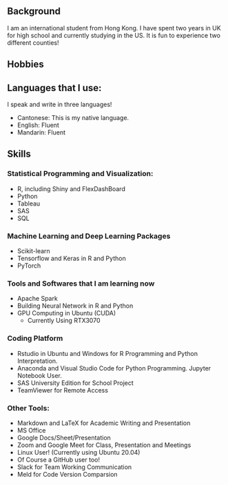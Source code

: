 ## Background
I am an international student from Hong Kong. I have spent two years in UK for high school and currently studying in the US. It is fun to experience two different counties!

## Hobbies


## Languages that I use:
I speak and write in three languages!
- Cantonese: This is my native language.
- English: Fluent
- Mandarin: Fluent

## Skills
### Statistical Programming and Visualization:

- R, including Shiny and FlexDashBoard
- Python
- Tableau
- SAS
- SQL

### Machine Learning and Deep Learning Packages
- Scikit-learn
- Tensorflow and Keras in R and Python
- PyTorch

### Tools and Softwares that I am learning now
- Apache Spark
- Building Neural Network in R and Python
- GPU Computing in Ubuntu (CUDA)
  - Currently Using RTX3070

### Coding Platform
- Rstudio in Ubuntu and Windows for R Programming and Python Interpretation.
- Anaconda and Visual Studio Code for Python Programming. Jupyter Notebook User.
- SAS University Edition for School Project
- TeamViewer for Remote Access

### Other Tools:
- Markdown and LaTeX for Academic Writing and Presentation
- MS Office
- Google Docs/Sheet/Presentation
- Zoom and Google Meet for Class, Presentation and Meetings
- Linux User! (Currently using Ubuntu 20.04)
- Of Course a GitHub user too!
- Slack for Team Working Communication
- Meld for Code Version Comparsion

